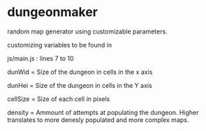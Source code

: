 # dungeonmaker

random map generator using customizable parameters. 

customizing variables to be found in 

js/main.js : lines 7 to 10 

dunWid = Size of the dungeon in cells in the  x axis

dunHei = Size of the dungeon in cells in the  Y axis

cellSize = Size of each cell in pixels

density = Ammount of attempts at populating the dungeon. Higher translates to more denesly populated and more complex maps.
